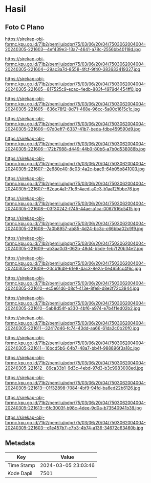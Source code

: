# Hasil

## Foto C Plano

https://sirekap-obj-formc.kpu.go.id/71b2/pemilu/pdpr/75/03/06/20/04/7503062004004-20240305-221603--4ef439e3-13a7-4641-a78c-2556bb40118d.jpg

https://sirekap-obj-formc.kpu.go.id/71b2/pemilu/pdpr/75/03/06/20/04/7503062004004-20240305-221604--29ac3a7d-8558-4fcf-9f40-383633419327.jpg

https://sirekap-obj-formc.kpu.go.id/71b2/pemilu/pdpr/75/03/06/20/04/7503062004004-20240305-221605--817525c9-ecac-4edb-883f-4979d4454ff0.jpg

https://sirekap-obj-formc.kpu.go.id/71b2/pemilu/pdpr/75/03/06/20/04/7503062004004-20240305-221605--636c78f2-8d71-468e-96cc-5a00c1615c1c.jpg

https://sirekap-obj-formc.kpu.go.id/71b2/pemilu/pdpr/75/03/06/20/04/7503062004004-20240305-221606--97d0eff7-6337-41b7-beda-fdbe459590d9.jpg

https://sirekap-obj-formc.kpu.go.id/71b2/pemilu/pdpr/75/03/06/20/04/7503062004004-20240305-221606--172b7988-d449-44b0-80b6-a7b0d538088b.jpg

https://sirekap-obj-formc.kpu.go.id/71b2/pemilu/pdpr/75/03/06/20/04/7503062004004-20240305-221607--2e680c40-8c03-4a2c-bac9-64b05b841003.jpg

https://sirekap-obj-formc.kpu.go.id/71b2/pemilu/pdpr/75/03/06/20/04/7503062004004-20240305-221607--82eac4a1-71c6-4aed-a0c3-b1aa125bbe76.jpg

https://sirekap-obj-formc.kpu.go.id/71b2/pemilu/pdpr/75/03/06/20/04/7503062004004-20240305-221608--03f30242-f745-44ae-a1ca-0067516c5415.jpg

https://sirekap-obj-formc.kpu.go.id/71b2/pemilu/pdpr/75/03/06/20/04/7503062004004-20240305-221608--7a0b8957-ab85-4d24-bc3c-c66bba02c9f9.jpg

https://sirekap-obj-formc.kpu.go.id/71b2/pemilu/pdpr/75/03/06/20/04/7503062004004-20240305-221609--ab3aa0d3-062b-48d4-b5de-feb7f20b34e2.jpg

https://sirekap-obj-formc.kpu.go.id/71b2/pemilu/pdpr/75/03/06/20/04/7503062004004-20240305-221609--20cb1649-61e8-4ac3-8e2a-0e465fcc4f6c.jpg

https://sirekap-obj-formc.kpu.go.id/71b2/pemilu/pdpr/75/03/06/20/04/7503062004004-20240305-221610--ec5e61d6-08cf-413e-8fe8-d8e2f72c3944.jpg

https://sirekap-obj-formc.kpu.go.id/71b2/pemilu/pdpr/75/03/06/20/04/7503062004004-20240305-221610--5ab8d54f-a330-4bf6-a974-e7b4f1ed02b2.jpg

https://sirekap-obj-formc.kpu.go.id/71b2/pemilu/pdpr/75/03/06/20/04/7503062004004-20240305-221611--32417d46-fc74-43dd-aa66-61da2c0b20f0.jpg

https://sirekap-obj-formc.kpu.go.id/71b2/pemilu/pdpr/75/03/06/20/04/7503062004004-20240305-221611--16bcd5b6-64b7-48a7-bb4f-988896f3a18c.jpg

https://sirekap-obj-formc.kpu.go.id/71b2/pemilu/pdpr/75/03/06/20/04/7503062004004-20240305-221612--86ca33b1-6d3c-4ebd-97d3-b3c9983008ed.jpg

https://sirekap-obj-formc.kpu.go.id/71b2/pemilu/pdpr/75/03/06/20/04/7503062004004-20240305-221613--01f32898-7084-4bf9-94fd-ba6ed22b6126.jpg

https://sirekap-obj-formc.kpu.go.id/71b2/pemilu/pdpr/75/03/06/20/04/7503062004004-20240305-221613--6fc3003f-b98c-4dee-9d0a-b73540941b38.jpg

https://sirekap-obj-formc.kpu.go.id/71b2/pemilu/pdpr/75/03/06/20/04/7503062004004-20240305-221603--d1e457b7-c7b3-4b74-a136-34672c63460b.jpg


## Metadata

| Key        | Value               |
| ---------- | ------------------- |
| Time Stamp | 2024-03-05 23:03:46 |
| Kode Dapil | 7501                |



